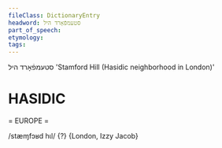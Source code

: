 ```yaml
---
fileClass: DictionaryEntry
headword: סטעמפֿאָרד היל
part_of_speech: 
etymology: 
tags: 
---
```

סטעמפֿאָרד היל
'Stamford Hill (Hasidic neighborhood in London)'

HASIDIC
=======
= EUROPE = 

/stæɱfɔʁd hɩl/ {?} {London, Izzy Jacob}
